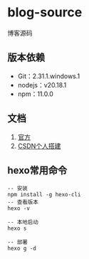 # blog-source
博客源码

## 版本依赖
* Git：2.31.1.windows.1
* nodejs：v20.18.1
* npm：11.0.0

## 文档
1. [官方](https://hexo.io/zh-cn/docs/)
2. [CSDN个人搭建](https://blog.csdn.net/bbsyi/article/details/119101852)

## hexo常用命令
```shell
-- 安装
npm install -g hexo-cli
-- 查看版本
hexo -v

-- 本地启动
hexo s

-- 部署
hexo g -d
```
